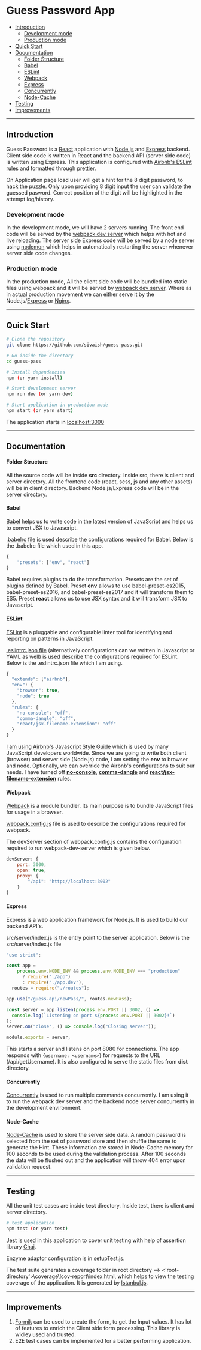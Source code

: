 
# Guess Password App

  - [Introduction](#introduction)
    - [Development mode](#development-mode)
    - [Production mode](#production-mode)
  - [Quick Start](#quick-start)
  - [Documentation](#documentation)
    - [Folder Structure](#folder-structure)
    - [Babel](#babel)
    - [ESLint](#eslint)
    - [Webpack](#webpack)
    - [Express](#express)
    - [Concurrently](#concurrently)
    - [Node-Cache](#node-cache)
  - [Testing](#testing)
  - [Improvements](#improvements)

---
## Introduction

Guess Password is a [React](https://reactjs.org/) application with [Node.js](https://nodejs.org/en/) and [Express](https://expressjs.com/) backend. Client side code is written in React and the backend API (server side code) is written using Express. This application is configured with [Airbnb's ESLint rules](https://github.com/airbnb/javascript) and formatted through [prettier](https://prettier.io/).

On Application page load user will get a hint for the 8 digit password, to hack the puzzle. Only upon providing 8 digit input the user can validate the guessed pasword. Correct position of the digit will be highlighted in the attempt log/history.

### Development mode

In the development mode, we will have 2 servers running. The front end code will be served by the [webpack dev server](https://webpack.js.org/configuration/dev-server/) which helps with hot and live reloading. The server side Express code will be served by a node server using [nodemon](https://nodemon.io/) which helps in automatically restarting the server whenever server side code changes.

### Production mode

In the production mode, All the client side code will be bundled into static files using webpack and it will be served by [webpack dev server](https://webpack.js.org/configuration/dev-server/). Where as in actual production movement we can either serve it by the Node.js/[Express](https://expressjs.com/) or [Nginx](https://www.nginx.com/).

---
## Quick Start

```bash
# Clone the repository
git clone https://github.com/sivaish/guess-pass.git

# Go inside the directory
cd guess-pass

# Install dependencies
npm (or yarn install)

# Start development server
npm run dev (or yarn dev)

# Start application in production mode
npm start (or yarn start)
```

The application starts in [localhost:3000](http://localhost:3000/)

---
## Documentation

#### Folder Structure

All the source code will be inside **src** directory. Inside src, there is client and server directory. All the frontend code (react, scss, js and any other assets) will be in client directory. Backend Node.js/Express code will be in the server directory.

#### Babel
[Babel](https://babeljs.io/) helps us to write code in the latest version of JavaScript and helps us to convert JSX to Javascript.

[.babelrc file](https://babeljs.io/docs/usage/babelrc/) is used describe the configurations required for Babel. Below is the .babelrc file which used in this app.

```javascript
{
    "presets": ["env", "react"]
}
```

Babel requires plugins to do the transformation. Presets are the set of plugins defined by Babel. Preset **env** allows to use babel-preset-es2015, babel-preset-es2016, and babel-preset-es2017 and it will transform them to ES5. Preset **react** allows us to use JSX syntax and it will transform JSX to Javascript.

#### ESLint

[ESLint](https://eslint.org/) is a pluggable and configurable linter tool for identifying and reporting on patterns in JavaScript.

[.eslintrc.json file](<(https://eslint.org/docs/user-guide/configuring)>) (alternatively configurations can we written in Javascript or YAML as well) is used describe the configurations required for ESLint. Below is the .eslintrc.json file which I am using.

```javascript
{
  "extends": ["airbnb"],
  "env": {
    "browser": true,
    "node": true
  },
  "rules": {
    "no-console": "off",
    "comma-dangle": "off",
    "react/jsx-filename-extension": "off"
  }
}
```

[I am using Airbnb's Javascript Style Guide](https://github.com/airbnb/javascript) which is used by many JavaScript developers worldwide. Since we are going to write both client (browser) and server side (Node.js) code, I am setting the **env** to browser and node. Optionally, we can override the Airbnb's configurations to suit our needs. I have turned off [**no-console**](https://eslint.org/docs/rules/no-console), [**comma-dangle**](https://eslint.org/docs/rules/comma-dangle) and [**react/jsx-filename-extension**](https://github.com/yannickcr/eslint-plugin-react/blob/master/docs/rules/jsx-filename-extension.md) rules.

#### Webpack

[Webpack](https://webpack.js.org/) is a module bundler. Its main purpose is to bundle JavaScript files for usage in a browser.

[webpack.config.js](https://webpack.js.org/configuration/) file is used to describe the configurations required for webpack.

The devServer section of webpack.config.js contains the configuration required to run webpack-dev-server which is given below.

```javascript
devServer: {
    port: 3000,
    open: true,
    proxy: {
        "/api": "http://localhost:3002"
    }
}
```

#### Express

Express is a web application framework for Node.js. It is used to build our backend API's.

src/server/index.js is the entry point to the server application. Below is the src/server/index.js file

```javascript
"use strict";

const app =
    process.env.NODE_ENV && process.env.NODE_ENV === "production"
      ? require("./app")
      : require("./app.dev"),
  routes = require("./routes");

app.use("/guess-api/newPass/", routes.newPass);

const server = app.listen(process.env.PORT || 3002, () =>
  console.log(`Listening on port ${process.env.PORT || 3002}!`)
);
server.on("close", () => console.log("Closing server"));

module.exports = server;
```

This starts a server and listens on port 8080 for connections. The app responds with `{username: <username>}` for requests to the URL (/api/getUsername). It is also configured to serve the static files from **dist** directory.

#### Concurrently

[Concurrently](https://github.com/kimmobrunfeldt/concurrently) is used to run multiple commands concurrently. I am using it to run the webpack dev server and the backend node server concurrently in the development environment.

#### Node-Cache
[Node-Cache](https://github.com/node-cache/node-cache) is used to store the server side data. A random password is selected from the set of password store and then shuffle the same to generate the Hint. These information are stored in Node-Cache memory for 100 seconds to be used during the validation process. After 100 seconds the data will be flushed out and the application will throw 404 error upon validation request.

---
## Testing 

All the unit test cases are inside **test** directory. Inside test, there is client and server directory.

```bash
# test application
npm test (or yarn test)
```

[Jest](https://jestjs.io/) is used in this application to cover unit testing with help of assertion library [Chai](https://www.chaijs.com/).

Enzyme adaptor configuration is in [setupTest.js](https://jestjs.io/docs/configuration).

The test suite generates a coverage folder in root directory ==> <'root-directory'>\coverage\lcov-report\index.html, which helps to view the testing coverage of the application. It is generated by [Istanbul.js](https://istanbul.js.org/).


---
## Improvements

1. [Formik](https://formik.org/) can be used to create the form, to get the Input values. It has lot of features to enrich the Client side form processing. This library is widley used and trusted.
2. E2E test cases can be implemented for a better performing application.


